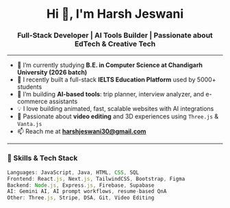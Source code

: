 <h1 align="center">Hi 👋, I'm Harsh Jeswani</h1>
<h3 align="center">Full-Stack Developer | AI Tools Builder | Passionate about EdTech & Creative Tech</h3>

---

- 🌱 I’m currently studying **B.E. in Computer Science at Chandigarh University (2026 batch)**
- 🔭 I recently built a full-stack **IELTS Education Platform** used by 5000+ students
- 🤖 I’m building **AI-based tools**: trip planner, interview analyzer, and e-commerce assistants
- 💡 I love building animated, fast, scalable websites with AI integrations
- 🎥 Passionate about **video editing** and 3D experiences using `Three.js` & `Vanta.js`
- 📫 Reach me at **harshjeswani30@gmail.com**

---

### 🚀 Skills & Tech Stack

```js
Languages: JavaScript, Java, HTML, CSS, SQL
Frontend: React.js, Next.js, TailwindCSS, Bootstrap, Figma
Backend: Node.js, Express.js, Firebase, Supabase
AI: Gemini AI, AI prompt workflows, resume-based QnA
Other: Three.js, Stripe, DSA, Git, Video Editing
